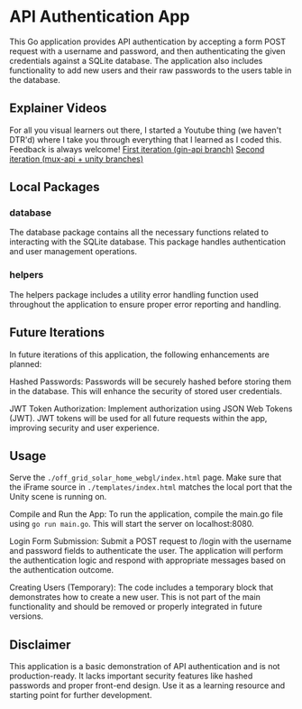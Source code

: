 # API Authentication App

This Go application provides API authentication by accepting a form POST request with a username and password, and then authenticating the given credentials against a SQLite database. The application also includes functionality to add new users and their raw passwords to the users table in the database.

## Explainer Videos
For all you visual learners out there, I started a Youtube thing (we haven't DTR'd) where I take you through everything that I learned as I coded this. Feedback is always welcome!
[First iteration (gin-api branch)](https://youtu.be/h08wQNC0o_o)
[Second iteration (mux-api + unity branches)](https://youtu.be/03zb3sGO1I0)

## Local Packages
### database

The database package contains all the necessary functions related to interacting with the SQLite database. This package handles authentication and user management operations.

### helpers

The helpers package includes a utility error handling function used throughout the application to ensure proper error reporting and handling.

## Future Iterations

In future iterations of this application, the following enhancements are planned:

Hashed Passwords: Passwords will be securely hashed before storing them in the database. This will enhance the security of stored user credentials.

JWT Token Authorization: Implement authorization using JSON Web Tokens (JWT). JWT tokens will be used for all future requests within the app, improving security and user experience.

## Usage

Serve the `./off_grid_solar_home_webgl/index.html` page. Make sure that the iFrame source in `./templates/index.html` matches the local port that the Unity scene is running on.

Compile and Run the App: To run the application, compile the main.go file using `go run main.go`. This will start the server on localhost:8080.

Login Form Submission: Submit a POST request to /login with the username and password fields to authenticate the user. The application will perform the authentication logic and respond with appropriate messages based on the authentication outcome.

Creating Users (Temporary): The code includes a temporary block that demonstrates how to create a new user. This is not part of the main functionality and should be removed or properly integrated in future versions.

## Disclaimer

This application is a basic demonstration of API authentication and is not production-ready. It lacks important security features like hashed passwords and proper front-end design. Use it as a learning resource and starting point for further development.
